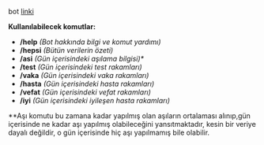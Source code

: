 bot [linki](http://t.me/cov19bilgisibot)

**Kullanılabilecek komutlar:**

* **/help** *(Bot hakkında bilgi ve komut yardımı)*
* **/hepsi** *(Bütün verilerin özeti)*
* **/asi** *(Gün içerisindeki aşılama bilgisi)\**
* **/test** *(Gün içerisindeki test rakamları)*
* **/vaka** *(Gün içerisindeki vaka rakamları)*
* **/hasta** *(Gün içerisindeki hasta rakamları)*
* **/vefat** *(Gün içerisindeki vefat rakamları)*
* **/iyi** *(Gün içerisindeki iyileşen hasta rakamları)*

*\*Aşı komutu bu zamana kadar yapılmış olan aşıların ortalaması alınıp,gün içerisinde ne kadar aşı yapılmış olabileceğini yansıtmaktadır, kesin bir veriye dayalı değildir, o gün içerisinde hiç aşı yapılmamış bile olabilir.
